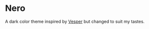 # Nero
A dark color theme inspired by [Vesper](https://github.com/raunofreiberg/vesper) but changed to suit my tastes.